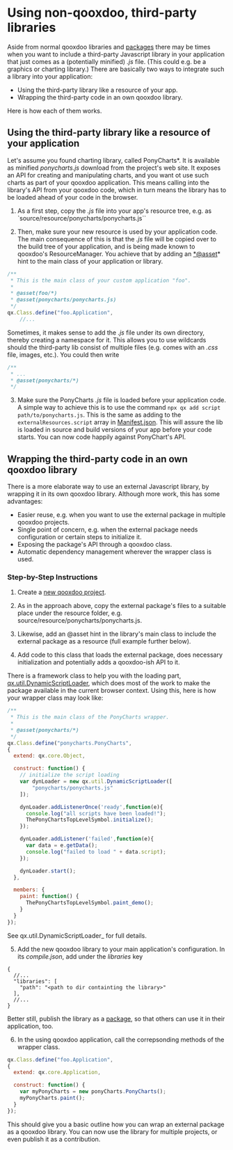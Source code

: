 # Using non-qooxdoo, third-party libraries

Aside from normal qooxdoo libraries and [packages](../cli/packages.md) there may be times when you want to include a
third-party Javascript library in your application that just comes as a (potentially
minified) *.js* file. (This could e.g. be a graphics or charting library.)
There are basically two ways to integrate such a library into your application:

-   Using the third-party library like a resource of your app.
-   Wrapping the third-party code in an own qooxdoo library.

Here is how each of them works.

## Using the third-party library like a resource of your application

Let's assume you found charting library, called PonyCharts*. It is
available as minified *ponycharts.js* download from the project's web
site. It exposes an API for creating and manipulating charts, and you
want ot use such charts as part of your qooxdoo application. This means
calling into the library's API from your qooxdoo code, which in turn
means the library has to be loaded ahead of your code in the browser.

1.  As a first step, copy the *.js* file into your app's resource
tree, e.g. as `source/resource/ponycharts/ponycharts.js``

2.  Then, make sure your new resource is used by your application
code. The main consequence of this is that the *.js* file will be
copied over to the build tree of your application, and is being made
known to qooxdoo's ResourceManager. You achieve that by adding an
<*@asset>\* hint to the main class of your application or library.

```javascript
/**
 * This is the main class of your custom application "foo".
 *
 * @asset(foo/*)
 * @asset(ponycharts/ponycharts.js)
 */
qx.Class.define("foo.Application",
    //...
```

Sometimes, it makes sense to add the *.js* file under its own
directory, thereby creating a namespace for it. This allows you to
use wildcards should the third-party lib consist of multiple files
(e.g. comes with an *.css* file, images, etc.). You could then write

```javascript
/**
 * ...
 * @asset(ponycharts/*)
 */
```

3.  Make sure the PonyCharts *.js* file is loaded before your
application code. A simple way to achieve this is to use the
command `npx qx add script path/to/ponycharts.js`. This is
the same as adding to the `externalResources.script` array in
[Manifest.json](../compiler/configuration/Manifest.md). This will
assure the lib is loaded in source and build versions of your app before
your code starts. You can now code happily against PonyChart's API.

## Wrapping the third-party code in an own qooxdoo library

There is a more elaborate way to use an external Javascript library, by wrapping
it in its own qooxdoo library. Although more work, this has some advantages:

-   Easier reuse, e.g. when you want to use the external package in multiple qooxdoo projects.
-   Single point of concern, e.g. when the external package needs configuration or certain steps to initialize it.
-   Exposing the package's API through a qooxdoo class.
-   Automatic dependency management wherever the wrapper class is used.

### Step-by-Step Instructions

1.  Create a [new qooxdoo project](../cli/commands.md#create-a-new-project).

2.  As in the approach above, copy the external package's files to a suitable
place under the resource folder, e.g. source/resource/ponycharts/ponycharts.js.

3.  Likewise, add an @asset hint in the library's main class to include
the external package as a resource (full example further below).

4.  Add code to this class that loads the external package, does
necessary initialization and potentially adds a qooxdoo-ish API to it.

There is a framework class to help you with the loading part,
[qx.util.DynamicScriptLoader](apps://apiviewer/#qx.util.DynamicScriptLoader),
which does most of the work to make the package available in the current
browser context. Using this, here is how your wrapper class may look like:

```javascript
/**
 * This is the main class of the PonyCharts wrapper.
 *
 * @asset(ponycharts/*)
 */
qx.Class.define("ponycharts.PonyCharts",
{
  extend: qx.core.Object,

  construct: function() {
    // initialize the script loading
    var dynLoader = new qx.util.DynamicScriptLoader([
        "ponycharts/ponycharts.js"
    ]);

    dynLoader.addListenerOnce('ready',function(e){
      console.log("all scripts have been loaded!");
      ThePonyChartsTopLevelSymbol.initialize();
    });

    dynLoader.addListener('failed',function(e){
      var data = e.getData();
      console.log("failed to load " + data.script);
    });

    dynLoader.start();
  },

  members: {
    paint: function() {
      ThePonyChartsTopLevelSymbol.paint_demo();
    }
  }
});
```
See qx.util.DynamicScriptLoader_ for full details.

5.  Add the new qooxdoo library to your main application's
configuration. In its *compile.json*, add under the *libraries* key

```json5
{
  //...
  "libraries": [
    "path": "<path to dir containting the library>"
  ],
  //...
}
```

Better still, publish the library as a
[package](../cli/packages.md#create-a-new-package),
so that others can use it in their application, too.

6.  In the using qooxdoo application, call the
correpsonding methods of the wrapper class.

```javascript
qx.Class.define("foo.Application",
{
  extend: qx.core.Application,

  construct: function() {
    var myPonyCharts = new ponyCharts.PonyCharts();
    myPonyCharts.paint();
  }
});
```

This should give you a basic outline how you can wrap an external
package as a qooxdoo library. You can now use the library
for multiple projects, or even publish it as a contribution.
